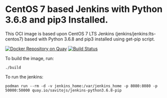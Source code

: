 # CentOS 7 based Jenkins with Python 3.6.8 and pip3 Installed.
This OCI image is based upon CentOS 7 LTS Jenkins (jenkins/jenkins:lts-centos7) based with Python 3.6.8 and pip3 installed using get-pip script.


[![Docker Repository on Quay](https://quay.io/repository/savitojs/jenkins-python3.6.8-pip/status "Docker Repository on Quay")](https://quay.io/repository/savitojs/jenkins-python3.6.8-pip)
[![Build Status](https://img.shields.io/badge/Docker-Build-green)](https://hub.docker.com/repository/docker/savitojs/jenkins-python3.6.8-pip)


To build the image, run:

````
./build
````

To run the jenkins:

```
podman run --rm -d -v jenkins_home:/var/jenkins_home -p 8080:8080 -p 50000:50000 quay.io/savitojs/jenkins-python3.6.8-pip
```
